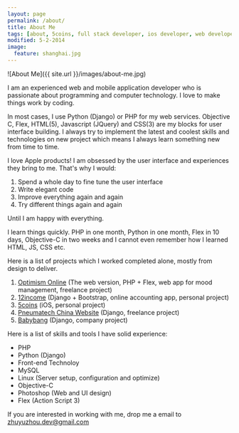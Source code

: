```yaml
---
layout: page
permalink: /about/
title: About Me
tags: [about, 5coins, full stack developer, ios developer, web developer, django developer]
modified: 5-2-2014
image:
  feature: shanghai.jpg
---
```


![About Me]({{ site.url }}/images/about-me.jpg)

I am an experienced web and mobile application developer who is passionate about programming and computer technology. I love to make things work by coding.

In most cases, I use Python (Django) or PHP for my web services. Objective C, Flex, HTML(5), Javascript (JQuery) and CSS(3) are my blocks for user interface building. I always try to implement the latest and coolest skills and technologies on new project which means I always learn something new from time to time.

I love Apple products! I am obsessed by the user interface and experiences they bring to me. That's why I would:

1. Spend a whole day to fine tune the user interface
2. Write elegant code
3. Improve everything again and again
4. Try different things again and again

Until I am happy with everything.

I learn things quickly. PHP in one month, Python in one month, Flex in 10 days, Objective-C in two weeks and I cannot even remember how I learned HTML, JS, CSS etc.

Here is a list of projects which I worked completed alone, mostly from design to deliver.

1. [Optimism Online][ref-link-1] (The web version, PHP + Flex, web app for mood management, freelance project)
2. [12income][ref-link-2] (Django + Bootstrap, online accounting app, personal project)
3. [5coins][ref-link-3] (iOS, personal project)
4. [Pneumatech China Website][ref-link-4] (Django, freelance project)
5. [Babybang][ref-link-5] (Django, company project)

Here is a list of skills and tools I have solid experience:

- PHP
- Python (Django)
- Front-end Technoloy
- MySQL
- Linux (Server setup, configuration and optimize)
- Objective-C
- Photoshop (Web and UI design)
- Flex (Action Script 3)

If you are interested in working with me, drop me a email to [zhuyuzhou.dev@gmail.com][email-link]

[ref-link-1]: http://www.findingoptimism.com/
[ref-link-2]: http://12income.com/
[ref-link-3]: http://5coins.cmsight.com/
[ref-link-4]: http://www.pneumatech.com.cn/
[ref-link-5]: http://www.babybang.com/
[email-link]: mailto:zhuyuzhou.dev@gmail.com